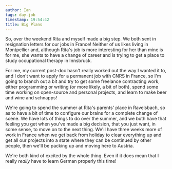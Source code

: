 ```yaml
---
author: Ian
tags: day-job
timestamp: 19:54:42
title: Big Plans
---
```

So, over the weekend Rita and myself made a big step.  We both sent in
resignation letters for our jobs in France!  Neither of us likes
living in Montpellier and, although Rita's job is more interesting for
her than mine is for me, she wants to have a change of career and is
trying to get a place to study occupational therapy in Innsbruck.

For me, my current post-doc hasn't really worked out the way I wanted
it to, and I don't want to apply for a permanent job with CNRS in
France, so I'm going to branch out a bit and try to get some freelance
contracting work, either programming or writing (or more likely, a bit
of both), spend some time working on open-source and personal
projects, and learn to make beer and wine and schnapps!

We're going to spend the summer at Rita's parents' place in
Ravelsbach, so as to have a bit of time to configure our brains for a
complete change of scene.  We have lots of things to do over the
summer, and we both have that feeling you get when you've made a big
decision, that you just want, in some sense, to move on to the next
thing.  We'll have three weeks more of work in France when we get back
from holiday to clear everything up and get all our projects into a
state where they can be continued by other people, then we'll be
packing up and moving here to Austria.

We're both kind of excited by the whole thing.  Even if it does mean
that I really *really* have to learn German properly this time!
